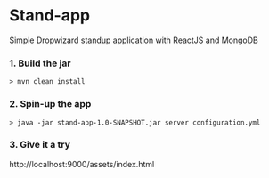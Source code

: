 Stand-app
=========

Simple Dropwizard standup application with ReactJS and MongoDB


### 1. Build the jar

```
> mvn clean install
```

### 2. Spin-up the app

```
> java -jar stand-app-1.0-SNAPSHOT.jar server configuration.yml
```

### 3. Give it a try

http://localhost:9000/assets/index.html
